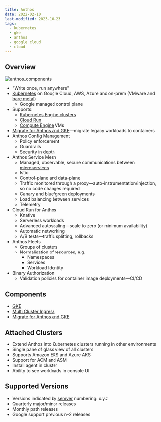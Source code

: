 ```yaml
---
title: Anthos
date: 2022-02-10
last-modified: 2023-10-23
tags:
  - kubernetes
  - gke
  - anthos
  - google cloud
  - cloud
---
```


## Overview

![anthos_components](files/anthos_components.svg)

- "Write once, run anywhere"
- [Kubernetes](notes/moc/Kubernetes.md) on Google Cloud, AWS, Azure and on-prem (VMware and [bare metal](notes/Anthos%20on%20Bare%20Metal.md))
	- Google managed control plane
- Supports:
	- [Kubernetes Engine clusters](notes/Kubernetes%20Engine%20(GKE).md)
	- [Cloud Run](notes/Cloud%20Run.md)
	- [Compute Engine](notes/Compute%20Engine.md) VMs
- [Migrate for Anthos and GKE](notes/Migrate%20for%20Anthos%20and%20GKE.md)—migrate legacy workloads to containers
- Anthos Config Management
	- Policy enforcement
	- Guardrails
	- Security in depth
- Anthos Service Mesh
	- Managed, observable, secure communications between [microservices](notes/Microservices.md)
	- Istio
	- Control-plane and data-plane
	- Traffic monitored through a proxy—auto-instrumentation/injection, so no code changes required
	- Canary and blue/green deployments
	- Load balancing between services
	- Telemetry
- Cloud Run for Anthos
	- Knative
	- Serverless workloads
	- Advanced autoscaling—scale to zero (or minimum availability)
	- Automatic networking
	- A/B tests—traffic splitting, rollbacks
- Anthos Fleets
	- Groups of clusters
	- Normalisation of resources, e.g.
		- Namespaces
		- Services
		- Workload Identity
- Binary Authorization
	- Validation policies for container image deployments—CI/CD

## Components

- [GKE](notes/Kubernetes%20Engine%20(GKE).md)
- [Multi Cluster Ingress](notes/Multi%20Cluster%20Ingress.md)
- [Migrate for Anthos and GKE](notes/Migrate%20for%20Anthos%20and%20GKE.md)

## Attached Clusters

- Extend Anthos into Kubernetes clusters running in other environments
- Single pane of glass view of all clusters
- Supports Amazon EKS and Azure AKS
- Support for ACM and ASM
- Install agent in cluster
- Ability to see workloads in console UI

## Supported Versions

- Versions indicated by [semver](https://semver.org/) numbering: x.y.z
- Quarterly major/minor releases
- Monthly path releases
- Google support previous n–2 releases
